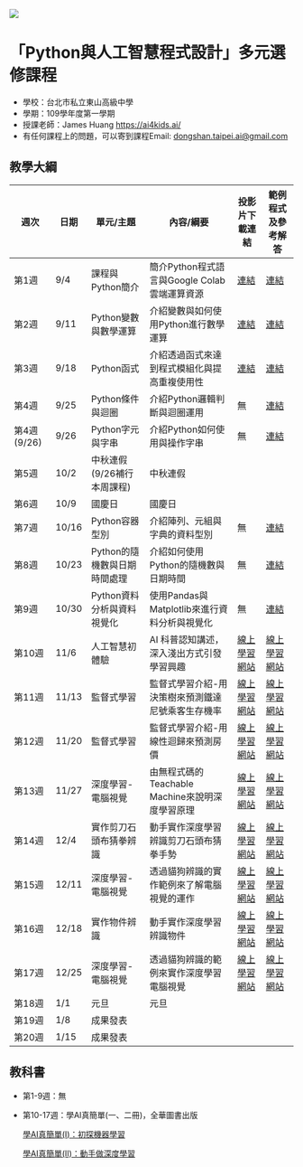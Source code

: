 ![](http://www.tshs.tp.edu.tw/images/bg/logo.jpg)

# 「Python與人工智慧程式設計」多元選修課程

* 學校：台北市私立東山高級中學
* 學期：109學年度第一學期
* 授課老師：James Huang https://ai4kids.ai/
* 有任何課程上的問題，可以寄到課程Email: dongshan.taipei.ai@gmail.com

## 教學大綱

|週次|日期|單元/主題|內容/綱要|投影片下載連結|範例程式及參考解答|
|---|---|---|---|---|---|
|第1週|9/4|課程與Python簡介|簡介Python程式語言與Google Colab雲端運算資源|[連結](https://drive.google.com/file/d/1Vt4z3P2IOV9CEDvvFU2vmLbR4D4KRPy8/view?usp=sharing)|[連結](https://github.com/ai4kids-tw/DongShan-Taipei-AI-1091/tree/master/Week%201%20Python%E7%B0%A1%E4%BB%8B)|
|第2週|9/11|Python變數與數學運算|介紹變數與如何使用Python進行數學運算|[連結](https://drive.google.com/file/d/1TxNlHZp7LztngwO3Tkh_NbPA37zfrOGM/view?usp=sharing)|[連結](https://github.com/ai4kids-tw/DongShan-Taipei-AI-1091/tree/master/Week%202%20%E4%BD%BF%E7%94%A8Python%E4%BE%86%E7%95%B6%E8%A8%88%E7%AE%97%E6%A9%9F%20-%20%E8%AE%8A%E6%95%B8%E8%88%87%E6%95%B8%E5%AD%B8%E9%81%8B%E7%AE%97)|
|第3週|9/18|Python函式|介紹透過函式來達到程式模組化與提高重複使用性	|[連結](https://drive.google.com/file/d/1wbAXiCs9zJfcxlZznpz_w5uThdciuu7R/view?usp=sharing)|[連結](https://github.com/ai4kids-tw/DongShan-Taipei-AI-1091/tree/master/Week%203%20Python%E5%87%BD%E5%BC%8F)|
|第4週|9/25|Python條件與迴圈|介紹Python邏輯判斷與迴圈運用|無|[連結](https://github.com/ai4kids-tw/DongShan-Taipei-AI-1091/tree/master/Week%204)|
|第4週(9/26)|9/26|Python字元與字串|介紹Python如何使用與操作字串|無|[連結](https://github.com/ai4kids-tw/DongShan-Taipei-AI-1091/tree/master/Week%204)|
|第5週|10/2|中秋連假(9/26補行本周課程)|中秋連假|||
|第6週|10/9|國慶日|國慶日|||
|第7週|10/16|Python容器型別|介紹陣列、元組與字典的資料型別|無|[連結](https://github.com/ai4kids-tw/DongShan-Taipei-AI-1091/tree/master/Week%207%20Python%E5%AE%B9%E5%99%A8%E5%9E%8B%E5%88%A5)|
|第8週|10/23|Python的隨機數與日期時間處理|介紹如何使用Python的隨機數與日期時間|無|[連結](https://github.com/ai4kids-tw/DongShan-Taipei-AI-1091/tree/master/Week8)|
|第9週|10/30|Python資料分析與資料視覺化|使用Pandas與Matplotlib來進行資料分析與視覺化|無|[連結](https://github.com/ai4kids-tw/DongShan-Taipei-AI-1091/tree/master/Week9)|
|第10週|11/6|人工智慧初體驗|AI 科普認知講述，深入淺出方式引發學習興趣|[線上學習網站](https://ai4kids.ai/)|[線上學習網站](https://ai4kids.ai/)|
|第11週|11/13|監督式學習|監督式學習介紹-用決策樹來預測鐵達尼號乘客生存機率|[線上學習網站](https://ai4kids.ai/)|[線上學習網站](https://ai4kids.ai/)|
|第12週|11/20|監督式學習|監督式學習介紹-用線性迴歸來預測房價|[線上學習網站](https://ai4kids.ai/)|[線上學習網站](https://ai4kids.ai/)|
|第13週|11/27|深度學習-電腦視覺|由無程式碼的Teachable Machine來說明深度學習原理|[線上學習網站](https://ai4kids.ai/)|[線上學習網站](https://ai4kids.ai/)|
|第14週|12/4|實作剪刀石頭布猜拳辨識|動手實作深度學習辨識剪刀石頭布猜拳手勢|[線上學習網站](https://ai4kids.ai/)|[線上學習網站](https://ai4kids.ai/)|
|第15週|12/11|深度學習-電腦視覺|透過貓狗辨識的實作範例來了解電腦視覺的運作|[線上學習網站](https://ai4kids.ai/)|[線上學習網站](https://ai4kids.ai/)|
|第16週|12/18|實作物件辨識|動手實作深度學習辨識物件|[線上學習網站](https://ai4kids.ai/)|[線上學習網站](https://ai4kids.ai/)|
|第17週|12/25|深度學習-電腦視覺|透過貓狗辨識的範例來實作深度學習電腦視覺|[線上學習網站](https://ai4kids.ai/)|[線上學習網站](https://ai4kids.ai/)|
|第18週|1/1|元旦|元旦|||
|第19週|1/8|成果發表||||
|第20週|1/15|成果發表||||

## 教科書

* 第1-9週：無
* 第10-17週：學AI真簡單(一、二冊)，全華圖書出版
  
  [學AI真簡單(I)：初探機器學習](http://www.chwa.com.tw/NEWciv/bookinfo.asp?b_no=04G11)
  
  [學AI真簡單(II)：動手做深度學習](http://www.chwa.com.tw/NEWciv/bookinfo.asp?b_no=04G12)
